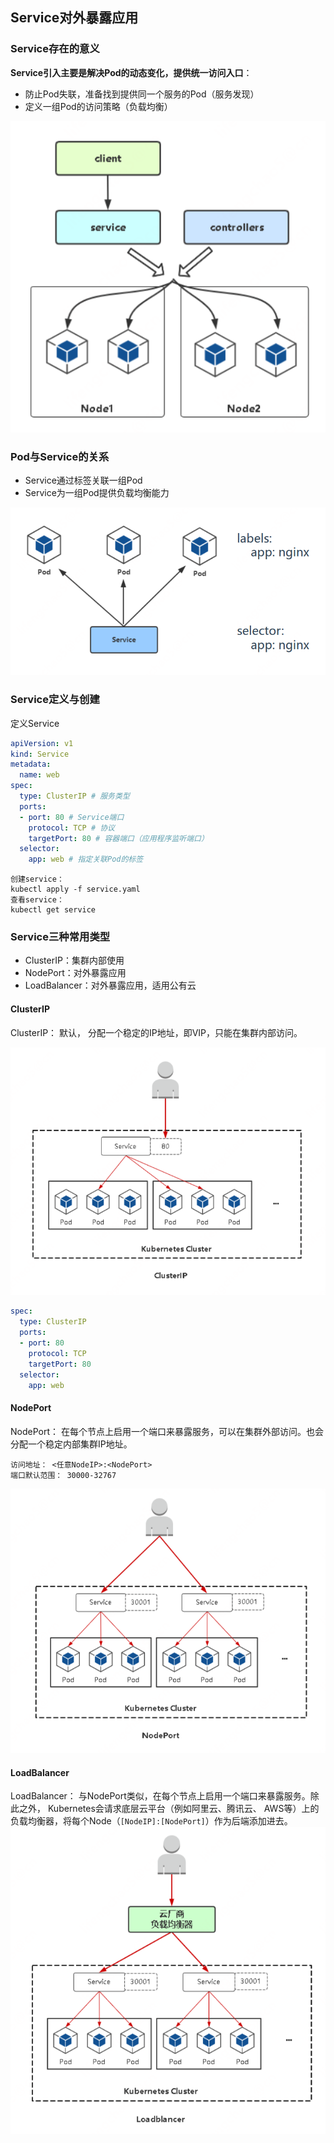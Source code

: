 
## Service对外暴露应用

### Service存在的意义
**Service引入主要是解决Pod的动态变化，提供统一访问入口**： 
* 防止Pod失联，准备找到提供同一个服务的Pod（服务发现）  
* 定义一组Pod的访问策略（负载均衡）  

![](assets/markdown-img-paste-20230529204601782.png)

### Pod与Service的关系
* Service通过标签关联一组Pod  
* Service为一组Pod提供负载均衡能力  

![](assets/markdown-img-paste-20230529204719256.png)

### Service定义与创建
定义Service
```yaml
apiVersion: v1
kind: Service
metadata:
  name: web
spec:
  type: ClusterIP # 服务类型
  ports:
  - port: 80 # Service端口
    protocol: TCP # 协议
    targetPort: 80 # 容器端口（应用程序监听端口）
  selector:
    app: web # 指定关联Pod的标签
```

```
创建service：
kubectl apply -f service.yaml
查看service：
kubectl get service
```

### Service三种常用类型
* ClusterIP：集群内部使用  
* NodePort：对外暴露应用  
* LoadBalancer：对外暴露应用，适用公有云  

#### ClusterIP
ClusterIP： 默认， 分配一个稳定的IP地址，即VIP，只能在集群内部访问。

![](assets/markdown-img-paste-20230529205304368.png)

```yaml
spec:
  type: ClusterIP
  ports:
  - port: 80
    protocol: TCP
    targetPort: 80
  selector:
    app: web
```

#### NodePort
NodePort： 在每个节点上启用一个端口来暴露服务，可以在集群外部访问。也会分配一个稳定内部集群IP地址。
```
访问地址： <任意NodeIP>:<NodePort>
端口默认范围： 30000-32767
```
![](assets/markdown-img-paste-20230529205507343.png)

#### LoadBalancer
LoadBalancer： 与NodePort类似，在每个节点上启用一个端口来暴露服务。除此之外， Kubernetes会请求底层云平台（例如阿里云、腾讯云、 AWS等）上的负载均衡器，将每个Node（`[NodeIP]:[NodePort]`）作为后端添加进去。
![](assets/markdown-img-paste-20230529205626615.png)




